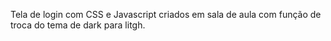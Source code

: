 Tela de login com CSS e Javascript criados em sala de aula com função de troca do tema de dark para litgh.